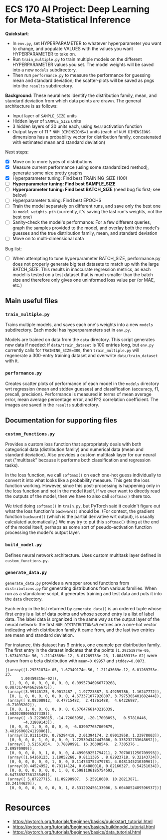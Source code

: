 # ECS 170 AI Project: Deep Learning for Meta-Statistical Inference
**Quickstart**:
* In `env.py`, set HYPERPARAMETER to whatever hyperparameter you want to change,
  and populate VALUES with the values you want HYPERPARAMETER to take on.
* Run `train_multiple.py` to train multiple models on the different
  HYPERPARAMETER values you set. The model weights will be saved into a new
  `models` subdirectory.
* Then run `performance.py` to measure the performance for guessing
  mean and standard deviation; the scatter-plots will be saved as pngs into the
  `results` subdirectory.

**Background**: These neural nets identify the distribution family, mean, and
standard deviation from which data points are drawn. The general architecture is
as follows:
* Input layer of `SAMPLE_SIZE` units
* Hidden layer of `SAMPLE_SIZE` units
* 3 hidden layers of 30 units each, using `ReLU` activation function
* Output layer of 11 * `NUM_DIMENSIONS=1` units (each of `NUM_DIMENSIONS`
  dimensions has a probability vector for distribution family, concatenated with
  estimated mean and standard deviation)

Next steps:
- [x] Move on to more types of distributions
- [x] Measure current performance (using some standardized method), generate
  some nice pretty graphs
- [x] Hyperparameter tuning: Find best TRAINING_SIZE (100)
- [ ] **Hyperparameter tuning: Find best SAMPLE_SIZE**
- [ ] **Hyperparameter tuning: Find best BATCH_SIZE** (need bug fix first; see
  below)
- [ ] Hyperparameter tuning: Find best EPOCHS
- [ ] Train the model separately on different runs, and save only the best one
  to `model_weights.pth` (currently, it's saving the last run's weights, not the
  best one)
- [ ] Sanity-check the model's performance: For a few different queries, graph
  the samples provided to the model, and overlay both the model's guesses and
  the true distribution family, mean, and standard deviation
- [ ] Move on to multi-dimensional data

Bug list:
- [ ] When attempting to tune hyperparameter BATCH_SIZE,
  performance.py does not properly generate big test datasets to match up with
  the large BATCH_SIZE. This results in inaccurate regression metrics, as each
  model is tested on a test dataset that is much smaller than the batch size and
  therefore only gives one uninformed loss value per (or MAE, etc.)

## Main useful files
### `train_multiple.py`
Trains multiple models, and saves each one's weights into a new `models`
subdirectory. Each model has hyperparameters set in `env.py`.

Models are trained on data from the `data` directory. This script generates new
data if needed: if `data/train_dataset` is 100 entries long, but `env.py`
currently calls for `TRAINING_SIZE=300`, then `train_multiple.py` will
regenerate a 300-entry training dataset and overwrite `data/train_dataset` with
it.

### `performance.py`
Creates scatter plots of performance of each model in the `models`
directory wrt regression (mean and stddev guesses) and classification (accuracy, 
f1, precall, precision). Performance is measured in terms of mean average error,
mean average percentage error, and R^2 correlation coefficient. The images are
saved in the `results` subdirectory.

## Documentation for supporting files
### `custom_functions.py`
Provides a custom loss function that appropriately deals with both categorical
data (distribution family) and numerical data (mean and standard deviation).
Also provides a custom multitask layer for our neural net ("multitask" because
it performs both classification and regression tasks).

In the loss function, we call `softmax()` on each one-hot guess individually to
convert it into what looks like a probability measure. This gets the loss
function working. However, since this post-processing is happening only in the
loss function and not in the model itself, if we ever want to directly read the
outputs of the model, then we have to also call `softmax()` there too.

We tried doing `softmax()` in `train.py`, but PyTorch said it couldn't figure
out what the loss function's `backward()` should be. (For context, the gradient
function `backward()` (which is the partial derivative wrt output), is usually
calculated automatically.) We may try to put this `softmax()` thing at the end
of the model itself, perhaps as some sort of pseudo–activation function
processing the model's output layer.

### `build_model.py`
Defines neural network architecture. Uses custom multitask layer defined in
`custom_functions.py`.

### `generate_data.py`
`generate_data.py` provides a wrapper around functions from `distributions.py`
for generating distributions from various families. When run as a standalone
script, it generates training and test data and puts it into the `data`
directory.

Each entry in the list returned by `generate_data()` is an ordered tuple whose
first entry is a list of data points and whose second entry is a list of label
data. The label data is organized in the same way as the output layer of the
neural network: the first `NUM_DISTRIBUTIONS=9` entries are a one-hot vector
indicating which distribution family it came from, and the last two entries are
mean and standard deviation.

For instance, this dataset has 9 entries, one example per distribution family.
The first entry in the dataset indicates that the points `[1.29251874e-05,
1.67349174e-56, 1.21143669e-12, 6.01269753e-23, 1.00459315e-02]` were drawn from
a beta distribution with `mean=0.09957` and `stddev=0.0873`.
```
[(array([1.29251874e-05, 1.67349174e-56, 1.21143669e-12, 6.01269753e-23,
       1.00459315e-02]),
  [1, 0, 0, 0, 0, 0, 0, 0, 0, 0.09957346966779268, 0.08731748466386675]),
 (array([3.99146125, 9.9012487 , 1.97723887, 3.49259786, 1.16247772]),
  [0, 1, 0, 0, 0, 0, 0, 0, 0, 4.673371077920807, 3.7975365401682444]),
 (array([ 8.08308912,  0.47715482,  2.41761488,  4.64226987, -0.71095202]),
  [0, 0, 1, 0, 0, 0, 0, 0, 0, 0.6764766143216339, 3.6020288006537338]),
 (array([ -3.22296815, -14.72603958, -20.17003093,   0.57810446,
        -4.31809143]),
  [0, 0, 0, 1, 0, 0, 0, 0, 0, -6.039077657069879, 3.4819606824119886]),
 (array([2.01111439, 0.76294418, 2.01394174, 2.09013958, 1.23978003]),
  [0, 0, 0, 0, 1, 0, 0, 0, 0, 1.725394342447606, 0.335232733648692]),
 (array([ 3.51561654,  3.78890991, 16.36308546,  2.7305376 ,  2.89570909]),
  [0, 0, 0, 0, 0, 1, 0, 0, 0, 4.499069251794211, 2.7070011250709993]),
 (array([1.64160123, 1.18052268, 9.8111385 , 8.82923718, 9.32143734]),
  [0, 0, 0, 0, 0, 0, 1, 0, 0, 8.114733752479781, 4.048134521030961]),
 (array([0.44524952, 0.78114124, 0.64880018, 0.82160327, 0.54251034]),
  [0, 0, 0, 0, 0, 0, 0, 1, 0, 0.5981106185754592, 0.6473892756123549]),
 (array([ 5.87227715, 11.89298907,  5.25918688, 10.20213871, 10.24144629]),
  [0, 0, 0, 0, 0, 0, 0, 0, 1, 8.531292456133006, 3.6040852489596937])]
```

# Resources
* https://pytorch.org/tutorials/beginner/basics/quickstart_tutorial.html
* https://pytorch.org/tutorials/beginner/basics/buildmodel_tutorial.html
* https://pytorch.org/tutorials/beginner/basics/data_tutorial.html
